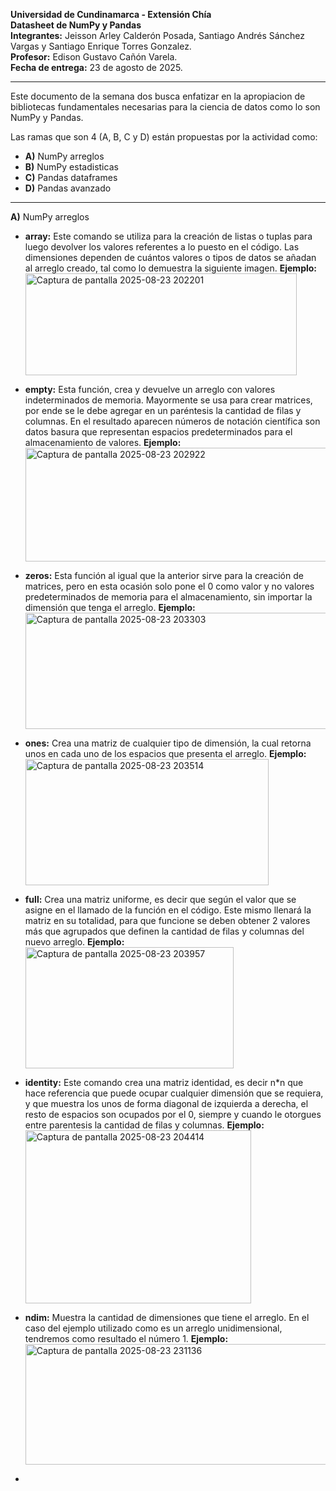 **Universidad de Cundinamarca - Extensión Chía**  <br>
**Datasheet de NumPy y Pandas**  <br>
**Integrantes:** Jeisson Arley Calderón Posada, Santiago Andrés Sánchez Vargas y Santiago Enrique Torres Gonzalez.  <br>
**Profesor:** Edison Gustavo Cañón Varela.  <br>
**Fecha de entrega:** 23 de agosto de 2025.  

---  

Este documento de la semana dos busca enfatizar en la apropiacion de bibliotecas fundamentales necesarias para 
la ciencia de datos como lo son NumPy y Pandas.

Las ramas que son 4 (A, B, C y D) están propuestas por la actividad como:  
- **A)** NumPy arreglos
- **B)** NumPy estadisticas  
- **C)** Pandas dataframes  
- **D)** Pandas avanzado

---  
**A)** NumPy arreglos
- **array:** Este comando se utiliza para la creación de listas o tuplas para luego devolver los valores referentes a lo puesto en el código. Las dimensiones dependen de cuántos valores o tipos de datos se añadan al arreglo creado, tal como lo demuestra la siguiente imagen.
  **Ejemplo:**
  <img width="434" height="163" alt="Captura de pantalla 2025-08-23 202201" src="https://github.com/user-attachments/assets/9b3e6f60-2be7-40ce-b087-eac2529a7a5f" />

- **empty:** Esta función, crea y devuelve un arreglo con valores indeterminados de memoria. Mayormente se usa para crear matrices, por ende se le debe agregar en un paréntesis la cantidad de filas y columnas. En el resultado aparecen números de notación científica son datos basura que representan espacios predeterminados para el almacenamiento de valores.
  **Ejemplo:**
  <img width="763" height="182" alt="Captura de pantalla 2025-08-23 202922" src="https://github.com/user-attachments/assets/f5bdbc10-6adb-4c8c-988b-52dcce059c5f" />
  

- **zeros:** Esta función al igual que la anterior sirve para la creación de matrices, pero en esta ocasión solo pone el 0 como valor y no valores predeterminados de memoria para el almacenamiento, sin importar la dimensión que tenga el arreglo.
  **Ejemplo:**
  <img width="496" height="186" alt="Captura de pantalla 2025-08-23 203303" src="https://github.com/user-attachments/assets/61c9e3d8-6144-4cdf-b8c2-4fded7d48ec0" />

- **ones:** Crea una matriz de cualquier tipo de dimensión, la cual retorna unos en cada uno de los espacios que presenta el arreglo.
  **Ejemplo:**
  <img width="389" height="202" alt="Captura de pantalla 2025-08-23 203514" src="https://github.com/user-attachments/assets/287579e3-c65b-4bfb-a9f2-b7714d6d1dab" />

- **full:** Crea una matriz uniforme, es decir que según el valor que se asigne en el llamado de la función en el código. Este mismo llenará la matriz en su totalidad, para que funcione se deben obtener 2 valores más que agrupados que definen la cantidad de filas y columnas del nuevo arreglo.
  **Ejemplo:**
  <img width="333" height="194" alt="Captura de pantalla 2025-08-23 203957" src="https://github.com/user-attachments/assets/400799bb-5343-41a5-b010-dcd3548f1035" />

- **identity:** Este comando crea una matriz identidad, es decir n*n que hace referencia que puede ocupar cualquier dimensión que se requiera, y que muestra los unos de forma diagonal de izquierda a derecha, el resto de espacios son ocupados por el 0, siempre y cuando le otorgues entre parentesis la cantidad de filas y columnas.
  **Ejemplo:**
  <img width="361" height="277" alt="Captura de pantalla 2025-08-23 204414" src="https://github.com/user-attachments/assets/3f1b4546-0525-4054-8fb5-e15764acf16d" />

- **ndim:** Muestra la cantidad de dimensiones que tiene el arreglo. En el caso del ejemplo utilizado como es un arreglo unidimensional, tendremos como resultado el número 1.
  **Ejemplo:**
  <img width="715" height="193" alt="Captura de pantalla 2025-08-23 231136" src="https://github.com/user-attachments/assets/6a3936be-1a62-43d8-b252-4b83c461a44b" />

- 


